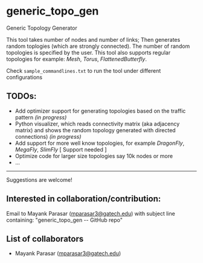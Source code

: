 # generic\_topo\_gen
Generic Topology Generator

This tool takes number of nodes and number of links;
Then generates random toplogies 
(which are strongly connected).
The number of random topologies is specified by the user.
This tool also supports regular topologies for example: _Mesh_, _Torus_, _FlattenedButterfly_.

Check `sample_commandlines.txt` to run the tool under different configurations 

## TODOs:
* Add optimizer support for generating topologies based on the traffic pattern _(in progress)_
* Python visualizer, which reads connectivity matrix (aka adjacency matrix) and shows the random topology generated with directed connections) _(in progress)_
* Add support for more well know topologies, for example _DragonFly_, _MegaFly_, _SlimFly_	[ Support needed ] 
* Optimize code for larger size topologies say 10k nodes or more
* ...

----
Suggestions are welcome!

## Interested in collaboration/contribution:
Email to Mayank Parasar (mparasar3@gatech.edu) with subject line containing: "generic\_topo\_gen -- GitHub repo" 

## List of collaborators
* Mayank Parasar (mparasar3@gatech.edu)